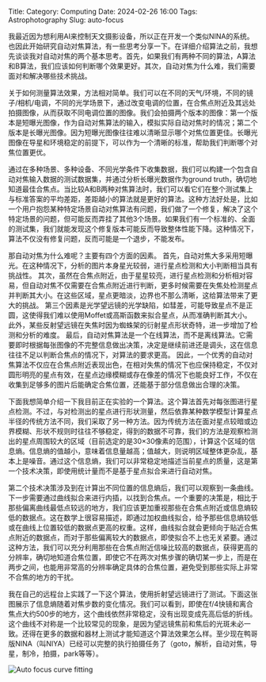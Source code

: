 Title: 
Category: Computing
Date: 2024-02-26 16:00
Tags: Astrophotography
Slug: auto-focus

我最近因为想利用AI来控制天文摄影设备，所以正在开发一个类似NINA的系统。也因此开始研究自动对焦算法，有一些思考分享一下。在详细介绍算法之前，我想先谈谈我对自动对焦的两个基本思考。首先，如果我们有两种不同的算法，A算法和B算法，我们应该如何判断哪个效果更好。其次，自动对焦为什么难，我们需要面对和解决哪些技术挑战。

关于如何测量算法效果，方法相对简单。我们可以在不同的天气/环境，不同的镜子/相机/电调，不同的光学场景下，通过改变电调的位置，在合焦点附近及其远处拍摄图像，从而获取不同电调位置的图像。我们会拍摄两个版本的图像：第一个版本是短曝光图像，作为自动对焦算法的输入，模拟实际自动对焦时的情况；第二个版本是长曝光图像。因为短曝光图像往往难以清晰显示哪个对焦位置更佳。长曝光图像在导星和环境稳定的前提下，可以作为一个清晰的标准，帮助我们判断哪个对焦位置更优。

通过在多种场景、多种设备、不同光学条件下收集数据，我们可以构建一个包含自动对焦输入数据的测试数据集，并通过分析长曝光数据作为ground truth，确切地知道最佳合焦点。当比较A和B两种对焦算法时，我们可以看它们在整个测试集上与标准答案的平均差距，差距越小的算法就是更好的算法。这种方法好处是，比如一个用户抱怨某种特定场景自动对焦算法有问题，我们做了一个修复，解决了这个特定场景的问题，但可能反而弄挂了其他3个场景。如果我们有一个标准的、全面的测试集，我们就能发现这个修复版本可能反而导致整体性能下降。这种情况下，算法不仅没有修复问题，反而可能是一个退步，不能发布。

那自动对焦为什么难呢？主要有四个方面的因素。
首先，自动对焦大多采用短曝光。在这种情况下，分析的图片本身星光较弱，进行星点检测和大小判断相当具有挑战性。
其次，虽然在合焦点附近，由于星星较亮，进行星点检测和分析相对容易，但自动对焦不仅需要在合焦点附近进行判断，更多时候需要在失焦处检测星点并判断其大小。在这些区域，星点更暗淡，边界也不那么清晰，这给算法带来了更大的挑战。
第三个因素是光学望远镜的光学缺陷，如彗差，可能导致星点不是正圆，这使得我们难以使用Moffet或高斯函数来拟合星点，从而准确判断其大小。此外，某些反射望远镜在失焦时因为蜘蛛架的衍射星点形状奇特，进一步增加了检测和分析的难度。
最后，自动对焦算法是一个在线算法，而不是离线算法。它需要即时根据每张图像的不完整信息做出决策，决定是继续前进还是调头，这在信息往往不足以判断合焦点的情况下，对算法的要求更高。
因此，一个优秀的自动对焦算法不仅应在合焦点附近表现出色，在相对失焦的情况下也应保持稳定，不仅对圆形明亮的星点有效，在星点边缘模糊或存在像差的情况下也能良好工作，不仅在收集到足够多的图片后能确定合焦位置，还能基于部分信息做出合理的决策。

下面我想简单介绍一下我目前正在实验的一个算法。这个算法首先对每张图进行星点检测。不过，与对检测出的星点进行形状测量，然后依靠某种数学模型计算星点半径的传统方法不同，我们采取了另一种方法。因为传统方法在面对星点较暗或边界模糊、形状不规则时往往不够稳定，得到的数据不可靠，我们的方法是观察检测出的星点周围较大的区域（目前选定的是30×30像素的范围），计算这个区域的信息熵。信息熵的值越小，意味着信息量越高；值越大，则说明区域整体更杂乱，基本上是噪音。通过这个信息熵，我们可以非常稳定地描述当前星点的质量，这是第一个技术决策，即使用统计量而不是基于星点拟合来进行自动对焦。

第二个技术决策涉及到在计算出不同位置的信息熵后，我们可以观察到一条曲线。下一步需要通过曲线拟合来进行内插，以找到合焦点。一个重要的决策是，相比于那些偏离曲线最低点较远的地方，我们应该更加重视那些在合焦点附近或信息熵较低的数据点。这在数学上很容易描述，即通过加权曲线拟合，给予那些信息熵较低或在曲线上位置较低的数据点更高的权重。这样，曲线拟合就会更倾向于贴近合焦点附近的数据点，而对于那些偏离较大的数据点，即使拟合不上也无关紧要。通过这种方法，我们可以充分利用那些在合焦点附近信噪比较高的数据点，获得更高的分辨率，确切地知道合焦位置，即使它不在两次对焦步骤的确切某一步上，而是在两步之间，也能用非常高的分辨率确定具体的合焦位置，避免受到那些实际上非常不合焦的地方的干扰。

我在自己的远程台上实践了一下这个算法，使用折射望远镜进行了测试。下面这张图展示了信息熵随着对焦步数的变化情况。我们可以看到，即使在f/4快镜和离合焦点大约500步的地方，这个曲线依然非常稳定，没有出现变成先高后低的折线。这个曲线不对称是一个比较常见的现象，是因为望远镜焦前和焦后的光斑未必一致。还得在更多的数据和器材上测试才能知道这个算法效果怎么样。至少现在鸭哥版NINA（叫NIYA）已经可以完整的执行拍摄任务了（goto，解析，自动对焦，导星，制冷，拍摄，park等等）。

![Auto focus curve fitting](/images/auto_focus_curve.png)